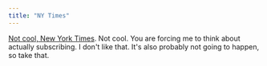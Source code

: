 ```yaml
---
title: "NY Times"
---
```

[Not cool, New York Times](http://www.linuxinsider.com/rsstory/43151.html).
Not cool. You are forcing me to think about actually subscribing. I don't like
that. It's also probably not going to happen, so take that.


